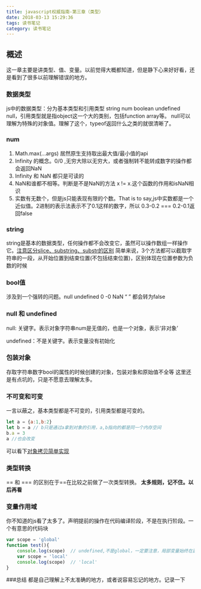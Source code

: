 ```yaml
---
title: javascript权威指南-第三章（类型）
date: 2018-03-13 15:29:36
tags: 读书笔记
category: 读书笔记
---
```

## 概述
这一章主要是讲类型、值、变量。以前觉得大概都知道，但是静下心来好好看，还是看到了很多以前理解错误的地方。
### 数据类型
js中的数据类型：分为基本类型和引用类型
string num boolean undefined null，引用类型就是指object这一个大的类别，包括function array等。
null可以理解为特殊的对象值。理解了这个，typeof返回什么之类的就很清晰了。
### num
1. Math.max(...args) 居然原生支持取出最大值/最小值的api
2. Infinity 的概念。0/0 ,无穷大除以无穷大，或者强制转不能转成数字的操作都会返回NaN
3. Infinity 和 NaN 都只是可读的
4. NaN和谁都不相等。判断是不是NaN的方法 x != x.这个函数的作用和isNaN相识
5. 实数有无数个，但是js只能表现有限的个数。That is to say,js中实数都是一个近似值。2进制的表示法表示不了0.1这样的数字，所以 0.3-0.2 === 0.2-0.1返回false 

### string
string是基本的数据类型，任何操作都不会改变它，虽然可以操作数组一样操作它。<a href = 'http://www.cnblogs.com/littledu/archive/2011/04/18/2019475.html'>注意区分slice、substring、substr的区别</a>
简单来说，3个方法都可以截取字符串的一段，从开始位置到结束位置(不包括结束位置)，区别体现在位置参数为负数的时候

### bool值
涉及到一个强转的问题。null undefined 0 -0 NaN “ ” 都会转为false
### null 和 undefined
null: 关键字。表示对象字符串num是无值的，也是一个对象，表示‘非对象’

undefined：不是关键字。表示变量没有初始化
### 包装对象
存取字符串数字bool的属性的时候创建的对象，包装对象和原始值不全等
这里还是有点坑的，只是不愿意去理解太多。
### 不可变和可变
一言以蔽之，基本类型都是不可变的，引用类型都是可变的。

```js
let a = {a:1,b:2}
let b = a // b只是通过a拿到对象的引用，a,b指向的都是同一个内存空间
b.a = 3
a //也会改变
```
可以看下<a href = 'https://gycdgg.github.io/2017/08/31/%E5%AF%B9%E8%B1%A1%E7%9A%84%E6%8B%B7%E8%B4%9D/'>对象拷贝简单实现</a>
### 类型转换
== 和 === 的区别在于==在比较之前做了一次类型转换。
**太多规则，记不住。以后再看**

### 变量作用域
你不知道的js看了太多了。声明提前的操作在代码编译阶段，不是在执行阶段。一个有意思的代码块
```js
var scope = 'global'
function test(){
    console.log(scope)  // undefined,不是global，一定要注意，局部变量始终在函数体中有定义
    var scope = 'local'
    console.log(scope)  // 'local'
}
```

###总结
都是自己理解上不太准确的地方，或者说容易忘记的地方。记录一下